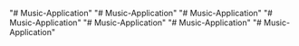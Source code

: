 "# Music-Application" 
"# Music-Application" 
"# Music-Application" 
"# Music-Application" 
"# Music-Application" 
"# Music-Application" 
"# Music-Application" 

